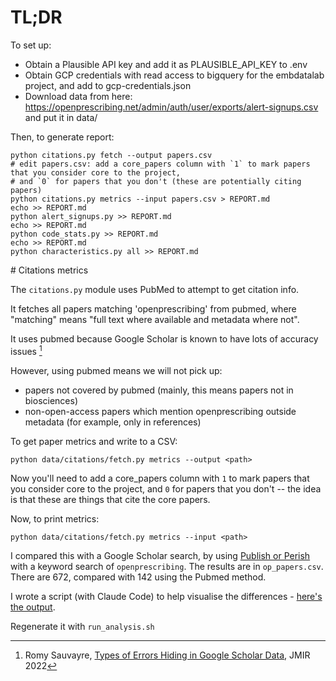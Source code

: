 # TL;DR

To set up:

- Obtain a Plausible API key and add it as PLAUSIBLE_API_KEY to .env
- Obtain GCP credentials with read access to bigquery for the embdatalab project, and add to gcp-credentials.json
- Download data from here: https://openprescribing.net/admin/auth/user/exports/alert-signups.csv and put it in data/

Then, to generate report:

    python citations.py fetch --output papers.csv
    # edit papers.csv: add a core_papers column with `1` to mark papers that you consider core to the project,
    # and `0` for papers that you don't (these are potentially citing papers)
    python citations.py metrics --input papers.csv > REPORT.md
    echo >> REPORT.md
    python alert_signups.py >> REPORT.md
    echo >> REPORT.md
    python code_stats.py >> REPORT.md
    echo >> REPORT.md
    python characteristics.py all >> REPORT.md

# Citations metrics

The `citations.py` module uses PubMed to attempt to get citation info.

It fetches all papers matching 'openprescribing' from pubmed, where "matching" means "full text where available and metadata where not".

It uses pubmed because Google Scholar is known to have lots of accuracy issues [^1]

However, using pubmed means we will not pick up:

- papers not covered by pubmed (mainly, this means papers not in biosciences)
- non-open-access papers which mention openprescribing outside metadata (for example, only in references)

To get paper metrics and write to a CSV:

    python data/citations/fetch.py metrics --output <path>

Now you'll need to add a core_papers column with `1` to mark papers that you consider core to the project, and `0` for papers that you don't -- the idea is that these are things that cite the core papers.

Now, to print metrics:

    python data/citations/fetch.py metrics --input <path>

I compared this with a Google Scholar search, by using [Publish or Perish](https://harzing.com/resources/publish-or-perish) with a keyword search of `openprescribing`. The results are in `op_papers.csv`. There are 672, compared with 142 using the Pubmed method.

I wrote a script (with Claude Code) to help visualise the differences - [here's the output](https://sebbacon.github.io/op_paper_stats/paper_comparison_report.html).

Regenerate it with `run_analysis.sh`

[^1]: Romy Sauvayre, [Types of Errors Hiding in Google Scholar Data](https://www.jmir.org/2022/5/e28354/), JMIR 2022
